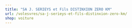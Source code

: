 ```yaml
---
title: "SA J. SERIEYS et Fils DISTINXION ZERO KM"
url: /volesvres/sa-j-serieys-et-fils-distinxion-zero-km/
shop: voiture
---
```

